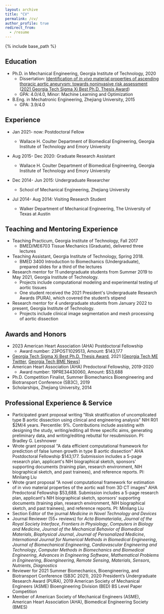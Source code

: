 ```yaml
---
layout: archive
title: "CV"
permalink: /cv/
author_profile: true
redirect_from:
  - /resume
---
```


{% include base_path %}

Education
------
* Ph.D. in Mechanical Engineering, Georgia Institute of Technology, 2020
  * Dissertation: [Identification of *in vivo* material properties of ascending thoracic aortic aneurysm: towards noninvasive risk assessment](https://smartech.gatech.edu/handle/1853/64152) ([2021 Georgia Tech Sigma Xi Best Ph.D. Thesis Award](https://cpb-us-w2.wpmucdn.com/sites.gatech.edu/dist/0/283/files/2021/03/2021-Sigma-Xi-Research-Award-Winners.final_.pdf))
  * GPA: 4.0/4.0, Minor: Machine Learning and Optimization
* B.Eng. in Mechatronic Engineering, Zhejiang University, 2015
  * GPA: 3.9/4.0

Experience
------
* Jan 2021- now: Postdoctoral Fellow
  * Wallace H. Coulter Department of Biomedical Engineering, Georgia Institute of Technology and Emory University

* Aug 2015- Dec 2020: Graduate Research Assistant
  * Wallace H. Coulter Department of Biomedical Engineering, Georgia Institute of Technology and Emory University

* Dec 2014- Jun 2015: Undergraduate Researcher
  * School of Mechanical Engineering, Zhejiang University

* Jul 2014- Aug 2014: Visiting Research Student
  * Walker Department of Mechanical Engineering, The University of Texas at Austin

Teaching and Mentoring Experience
------
* Teaching Practicum, Georgia Institute of Technology, Fall 2017
  * BMED/ME6703 Tissue Mechanics (Graduate), delivered three lectures
* Teaching Assistant, Georgia Institute of Technology, Spring 2018. 
  * BMED 3400 Introduction to Biomechanics (Undergraduate), prepared slides for a third of the lectures
* Research mentor for 11 undergraduate students from Summer 2019 to May 2021, Georgia Institute of Technology. 
  * Projects include computational modeling and experimental testing of aortic tissues
  * One student received the 2021 President's Undergraduate Research Awards (PURA), which covered the student’s stipend
* Research mentor for 4 undergraduate students from January 2022 to present, Georgia Institute of Technology.
  * Projects include clinical image segmentation and mesh processing of aortic dissection

Awards and Honors
------
* 2023 American Heart Association (AHA) Postdoctoral Fellowship
  * Award number: 23POST1029513, Amount: $143,177
* [Georgia Tech Sigma Xi Best Ph.D. Thesis Award](https://cpb-us-w2.wpmucdn.com/sites.gatech.edu/dist/0/283/files/2021/03/2021-Sigma-Xi-Research-Award-Winners.final_.pdf), 2021 [[Georgia Tech ME Twitter](https://twitter.com/MEGeorgiaTech/status/1367938343640707077), [Georgia Tech BME News](https://bme.gatech.edu/bme/news/sigma-xi-honors-voit-mitchell-impactful-research-2021-awards)]
* American Heart Association (AHA) Predoctoral Fellowship, 2019-2020
  * Award number: 19PRE34430060, Amount: $53,688
* Ph.D. Competition Finalist, Summer Biomechanics Bioengineering and Biotransport Conference (SB3C), 2019
* Scholarships, Zhejiang University, 2014

Professional Experience & Service
------
* Participated grant proposal writing "Risk stratification of uncomplicated type B aortic dissection using clinical and engineering analysis" NIH R01 $2M/4 years. Percentile: 9%. Contributions include assisting with designing the study, writing/editing all three specific aims, generating preliminary data, and writing/editing rebuttal for resubmission. PI: Bradley G. Leshnower
* Wrote grant proposal "A data efficient computational framework for prediction of false lumen growth in type B aortic dissection" AHA Postdoctoral Fellowship $143,177. Submission includes a 5-page research plan, applicant's NIH biographical sketch, sponsors' supporting documents (training plan, research environment, NIH biographical sketch, and past trainees), and reference reports. PI: Minliang Liu
* Wrote grant proposal "A novel computational framework for estimation of in vivo material properties of the aortic wall from 3D CT images" AHA Predoctoral Fellowship $53,688. Submission includes a 5-page research plan, applicant's NIH biographical sketch, sponsors' supporting documents (training plan, research environment, NIH biographical sketch, and past trainees), and reference reports. PI: Minliang Liu
* Section Editor of the journal *Medicine in Novel Technology and Devices*
* Journal Reviewer (55+ reviews) for *Acta Biomaterialia*, *Journal of the Royal Society Interface*, *Frontiers in Physiology*, *Computers in Biology and Medicine*, *Journal of the Mechanical Behavior of Biomedical Materials*, *Biophysical Journal*, *Journal of Personalized Medicine*, *International Journal for Numerical Methods in Biomedical Engineering*, *Journal of Biomechanical Engineering*, *Cardiovascular Engineering and Technology*, *Computer Methods in Biomechanics and Biomedical Engineering*, *Advances in Engineering Software*,  *Mathematical Problems in Engineering*, *Bioengineering*, *Remote Sensing*, *Materials*, *Sensors*, *Nutrients*, *Diagnostics*
* Reviewer for 2021 Summer Biomechanics, Bioengineering, and Biotransport Conference (SB3C 2021), 2020 President’s Undergraduate Research Award (PURA), 2019 American Society of Mechanical Engineers (ASME) Bioengineering Division (BED) BS Level Paper Competition
* Member of American Society of Mechanical Engineers (ASME), American Heart Association (AHA), Biomedical Engineering Society (BMES)
